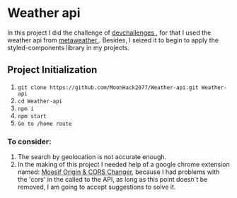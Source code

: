 # Weather api

In this project I did the challenge of <a href='https://devchallenges.io/challenges/mM1UIenRhK808W8qmLWv' target="_blank"> devchallenges </a>, for that I used the weather api from <a href='https://www.metaweather.com/api/' target="_blank"> metaweather </a>. Besides, I seized it to begin to apply the styled-components library in my projects.


## Project Initialization

1. `git clone https://github.com/MoonHack2077/Weather-api.git Weather-api`
2. `cd Weather-api`
3. `npm i`
4. `npm start`
5. `Go to /home route`

### To consider:

1. The search by geolocation is not accurate enough.
2. In the making of this project I needed help of a google chrome extension named: <a href='https://chrome.google.com/webstore/search/%20Moesif%20Origin%20%26%20CORS%20Changer?hl=es&gclid=Cj0KCQjw6pOTBhCTARIsAHF23fJ0IJT9qdHF1TdV5yKGxkRWHRGwavdiR6zBK8QNqxGSMhURjhyxjJoaAksZEALw_wcB' target="_blank"> Moesif Origin & CORS Changer</a>, because I had problems with the 'cors' in the called to the API, as long as this point doesn´t be removed, I am going to accept suggestions to solve it.
